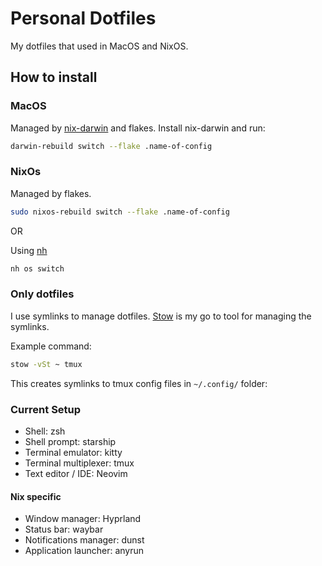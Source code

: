# Personal Dotfiles

My dotfiles that used in MacOS and NixOS.

## How to install

### MacOS

Managed by [nix-darwin](https://github.com/LnL7/nix-darwin) and flakes.
Install nix-darwin and run:

```sh
darwin-rebuild switch --flake .name-of-config
```

### NixOs

Managed by flakes.

```sh
sudo nixos-rebuild switch --flake .name-of-config
```

OR

Using [nh](https://github.com/viperML/nh)

```sh
nh os switch
```

### Only dotfiles

I use symlinks to manage dotfiles. [Stow](https://www.gnu.org/software/stow/) is my go to tool for managing the symlinks.

Example command:

```sh
stow -vSt ~ tmux
```

This creates symlinks to tmux config files in `~/.config/` folder:

### Current Setup

- Shell: zsh
- Shell prompt: starship
- Terminal emulator: kitty
- Terminal multiplexer: tmux
- Text editor / IDE: Neovim

#### Nix specific

- Window manager: Hyprland
- Status bar: waybar
- Notifications manager: dunst
- Application launcher: anyrun
